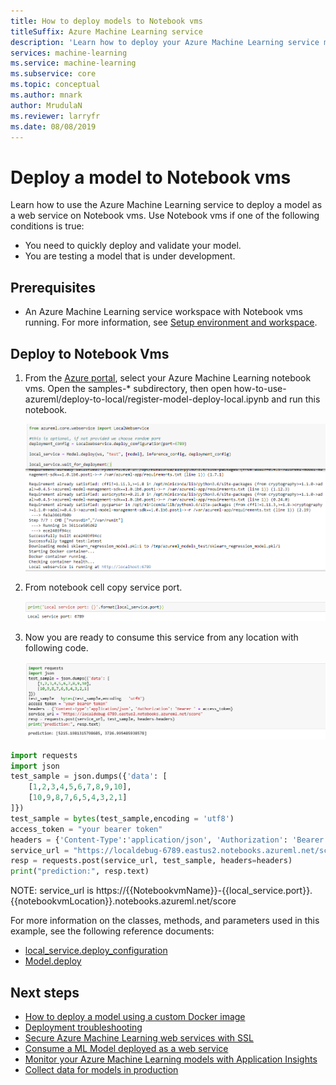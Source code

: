 ```yaml
---
title: How to deploy models to Notebook vms
titleSuffix: Azure Machine Learning service
description: 'Learn how to deploy your Azure Machine Learning service models as a web service using Notebook vms.'
services: machine-learning
ms.service: machine-learning
ms.subservice: core
ms.topic: conceptual
ms.author: mnark
author: MrudulaN
ms.reviewer: larryfr
ms.date: 08/08/2019
---
```


# Deploy a model to Notebook vms

Learn how to use the Azure Machine Learning service to deploy a model as a web service on Notebook vms. Use Notebook vms if one of the following conditions is true:

- You need to quickly deploy and validate your model.
- You are testing a model that is under development. 

## Prerequisites

- An Azure Machine Learning service workspace with Notebook vms running. For more information, see [Setup environment and workspace](tutorial-1st-experiment-sdk-setup.md).

## Deploy to Notebook Vms

1. From the [Azure portal](https://portal.azure.com), select your Azure Machine Learning notebook vms. Open the samples-* subdirectory, then open how-to-use-azureml/deploy-to-local/register-model-deploy-local.ipynb and run this notebook.

    ![Screenshot of the running local service on notebook](media/how-to-deploy-local-container-notebookvm/deploy-local-service.png)

2. From notebook cell copy service port.

    ![Screenshot of the running local service port](media/how-to-deploy-local-container-notebookvm/deploy-local-service-port.png)

3. Now you are ready to consume this service from any location with following code.

    ![Screenshot of the running local service predict](media/how-to-deploy-local-container-notebookvm/deploy-local-service-predict.png)

```python
import requests
import json
test_sample = json.dumps({'data': [
    [1,2,3,4,5,6,7,8,9,10], 
    [10,9,8,7,6,5,4,3,2,1]
]})
test_sample = bytes(test_sample,encoding = 'utf8')
access_token = "your bearer token"
headers = {'Content-Type':'application/json', 'Authorization': 'Bearer ' + access_token}
service_url = "https://localdebug-6789.eastus2.notebooks.azureml.net/score"
resp = requests.post(service_url, test_sample, headers=headers)
print("prediction:", resp.text)
```
NOTE: service_url is https://{{NotebookvmName}}-{{local_service.port}}.{{notebookvmLocation}}.notebooks.azureml.net/score

For more information on the classes, methods, and parameters used in this example, see the following reference documents:

* [local_service.deploy_configuration](../../../includes/machine-learning-service-local-deploy-config.md)
* [Model.deploy](https://docs.microsoft.com/python/api/azureml-core/azureml.core.model.model?view=azure-ml-py#deploy-workspace--name--models--inference-config--deployment-config-none--deployment-target-none-)

## Next steps

* [How to deploy a model using a custom Docker image](how-to-deploy-custom-docker-image.md)
* [Deployment troubleshooting](how-to-troubleshoot-deployment.md)
* [Secure Azure Machine Learning web services with SSL](how-to-secure-web-service.md)
* [Consume a ML Model deployed as a web service](how-to-consume-web-service.md)
* [Monitor your Azure Machine Learning models with Application Insights](how-to-enable-app-insights.md)
* [Collect data for models in production](how-to-enable-data-collection.md)